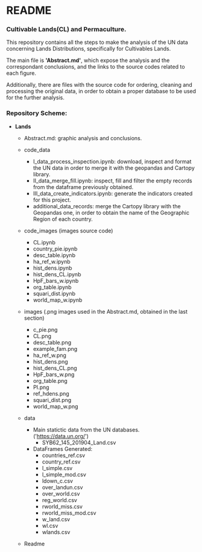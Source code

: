 # README
### Cultivable Lands(CL) and Permaculture.

This repository contains all the steps to make the analysis of the UN data concerning Lands Distributions, specifically for Cultivables Lands.

The main file is <b>'Abstract.md'</b>, which expose the analysis and the correspondant conclusions, and the links to the source codes related to each figure.

Additionally, there are files with the source code for ordering, cleaning and processing the original data, in order to obtain a proper database to be used for the further analysis.

### Repository Scheme:
* <b>Lands</b>
  - Abstract.md: graphic analysis and conclusions.
  - code_data<br>
    - I_data_process_inspection.ipynb: download, inspect and format the UN data in order to merge it with the geopandas and Cartopy library.<br>
    - II_data_merge_fill.ipynb: inspect, fill and filter the empty records from the dataframe previously obtained.<br>
    - III_data_create_indicators.ipynb: generate the indicators created for this project.<br>
    - additional_data_records: merge the Cartopy library with the Geopandas one, in order to obtain the name of the Geographic Region of each country.<br>
  - code_images (images source code)
    - CL.ipynb
    - country_pie.ipynb
    - desc_table.ipynb
    - ha_ref_w.ipynb
    - hist_dens.ipynb
    - hist_dens_CL.ipynb
    - HpF_bars_w.ipynb
    - org_table.ipynb
    - squari_dist.ipynb
    - world_map_w.ipynb
  - images (.png images used in the Abstract.md, obtained in the last section)
    - c_pie.png
    - CL.png
    - desc_table.png
    - example_fam.png
    - ha_ref_w.png
    - hist_dens.png
    - hist_dens_CL.png
    - HpF_bars_w.png
    - org_table.png
    - PI.png
    - ref_hdens.png
    - squari_dist.png
    - world_map_w.png
  - data
    - Main statictic data from the UN databases. ('https://data.un.org/')
      - SYB62_145_201904_Land.csv
    - DataFrames Generated:
      - countries_ref.csv
      - country_ref.csv
      - l_simple.csv
      - l_simple_mod.csv
      - ldown_c.csv
      - over_landun.csv
      - over_world.csv
      - reg_world.csv
      - rworld_miss.csv
      - rworld_miss_mod.csv
      - w_land.csv
      - wl.csv
      - wlands.csv
   
  - Readme



